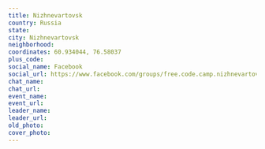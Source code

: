 ```yaml
---
title: Nizhnevartovsk
country: Russia
state: 
city: Nizhnevartovsk
neighborhood: 
coordinates: 60.934044, 76.58037
plus_code:
social_name: Facebook
social_url: https://www.facebook.com/groups/free.code.camp.nizhnevartovsk
chat_name:
chat_url:
event_name:
event_url:
leader_name:
leader_url:
old_photo: 
cover_photo:
---
```

